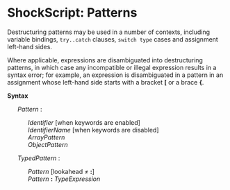 # ShockScript: Patterns

Destructuring patterns may be used in a number of contexts, including variable bindings, `try..catch` clauses, `switch type` cases and assignment left-hand sides.

Where applicable, expressions are disambiguated into destructuring patterns, in which case any incompatible or illegal expression results in a syntax error; for example, an expression is disambiguated in a pattern in an assignment whose left-hand side starts with a bracket **&#x5b;** or a brace **&#x7b;**.

**Syntax**

<ul>
    <i>Pattern</i> :
    <ul>
        <i>Identifier</i> [when keywords are enabled]<br>
        <i>IdentifierName</i> [when keywords are disabled]<br>
        <i>ArrayPattern</i><br>
        <i>ObjectPattern</i>
    </ul>
</ul>

<ul>
    <i>TypedPattern</i> :
    <ul>
        <i>Pattern</i> [lookahead ≠ <b>:</b>]<br>
        <i>Pattern</i> <b>:</b> <i>TypeExpression</i>
    </ul>
</ul>